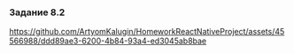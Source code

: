 ### Задание 8.2



https://github.com/ArtyomKalugin/HomeworkReactNativeProject/assets/45566988/ddd89ae3-6200-4b84-93a4-ed3045ab8bae

